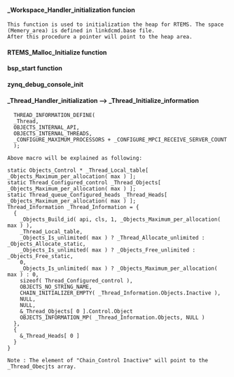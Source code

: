 ####  _Workspace_Handler_initialization funcion
    This function is used to initialization the heap for RTEMS. The space (Memery_area) is defined in linkdcmd.base file.    
    After this procedure a pointer will point to the heap area.


#### RTEMS_Malloc_Initialize function
    
    
    
#### bsp_start function



#### zynq_debug_console_init

#### _Thread_Handler_initialization --> _Thread_Initialize_information

      THREAD_INFORMATION_DEFINE(
      _Thread,
      OBJECTS_INTERNAL_API,
      OBJECTS_INTERNAL_THREADS,
      _CONFIGURE_MAXIMUM_PROCESSORS + _CONFIGURE_MPCI_RECEIVE_SERVER_COUNT
      );
      
    Above macro will be explained as following:   

    static Objects_Control * _Thread_Local_table[ _Objects_Maximum_per_allocation( max ) ]; 
    static Thread_Configured_control _Thread_Objects[ _Objects_Maximum_per_allocation( max ) ]; 
    static Thread_queue_Configured_heads _Thread_Heads[ _Objects_Maximum_per_allocation( max ) ]; 
    Thread_Information _Thread_Information = { 
      { 
        _Objects_Build_id( api, cls, 1, _Objects_Maximum_per_allocation( max ) ), 
        _Thread_Local_table, 
        _Objects_Is_unlimited( max ) ? _Thread_Allocate_unlimited : _Objects_Allocate_static, 
        _Objects_Is_unlimited( max ) ? _Objects_Free_unlimited : _Objects_Free_static, 
        0, 
        _Objects_Is_unlimited( max ) ? _Objects_Maximum_per_allocation( max ) : 0, 
        sizeof( Thread_Configured_control ), 
        OBJECTS_NO_STRING_NAME, 
        CHAIN_INITIALIZER_EMPTY( _Thread_Information.Objects.Inactive ), 
        NULL, 
        NULL, 
        &_Thread_Objects[ 0 ].Control.Object 
        OBJECTS_INFORMATION_MP( _Thread_Information.Objects, NULL ) 
      }, 
      { 
        &_Thread_Heads[ 0 ] 
      } 
    }
    
    Note : The element of "Chain_Control Inactive" will point to the _Thread_Obecjts array.  
